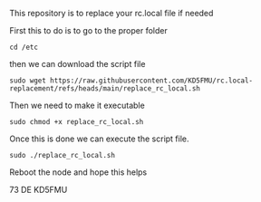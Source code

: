 This repository is to replace your rc.local file if needed

First this to do is to go to the proper folder

```
cd /etc
```

then we can download the script file
```
sudo wget https://raw.githubusercontent.com/KD5FMU/rc.local-replacement/refs/heads/main/replace_rc_local.sh
```

Then we need to make it executable
```
sudo chmod +x replace_rc_local.sh
```

Once this is done we can execute the script file.

```
sudo ./replace_rc_local.sh
```

Reboot the node and  hope this helps

73 DE KD5FMU


